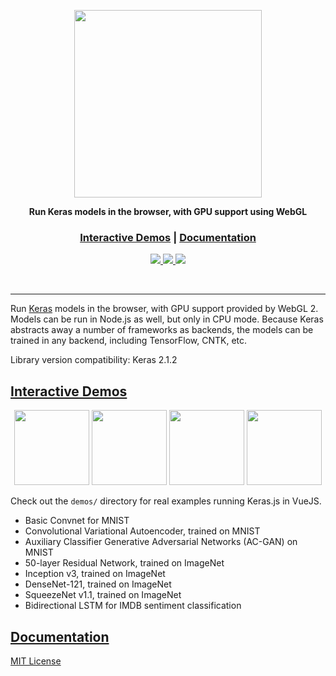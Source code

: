 <p align="center">
  <a href="https://transcranial.github.io/keras-js">
    <img src="https://cdn.rawgit.com/transcranial/keras-js/73aa4cca/assets/logo.svg" width="300px" />
  </a>
</p>

<p align="center">
  <strong>Run Keras models in the browser, with GPU support using WebGL</strong>
</p>

<div align="center">
  <h3>
    <a href="https://transcranial.github.io/keras-js">Interactive Demos</a>
    <span> | </span>
    <a href="https://transcranial.github.io/keras-js-docs">Documentation</a>
  </h3>
</div>

<p align="center">
  <a href="https://cdnjs.com/libraries/keras-js">
    <img src="https://img.shields.io/cdnjs/v/keras-js.svg?style=flat-square" />
  </a>
  <a href="https://www.npmjs.com/package/keras-js">
    <img src="https://img.shields.io/npm/v/keras-js.svg?style=flat-square" />
  </a>
  <a href="https://slack.bri.im">
    <img src="https://slack.bri.im/badge.svg" />
  </a>
</p>

<br/>

---

Run [Keras](https://github.com/keras-team/keras) models in the browser, with GPU support provided by WebGL 2. Models can be run in Node.js as well, but only in CPU mode. Because Keras abstracts away a number of frameworks as backends, the models can be trained in any backend, including TensorFlow, CNTK, etc.

Library version compatibility: Keras 2.1.2

## [Interactive Demos](https://transcranial.github.io/keras-js)

<p align="center">
  <a href="https://transcranial.github.io/keras-js"><img src="demos/assets/mnist-cnn.png" height="120" width="auto" /></a>
  <a href="https://transcranial.github.io/keras-js"><img src="demos/assets/resnet50.png" height="120" width="auto" /></a>
  <a href="https://transcranial.github.io/keras-js"><img src="demos/assets/inception-v3.png" height="120" width="auto" /></a>
  <a href="https://transcranial.github.io/keras-js"><img src="demos/assets/imdb-bidirectional-lstm.png" height="120" width="auto" /></a>
</p>

Check out the `demos/` directory for real examples running Keras.js in VueJS.

* Basic Convnet for MNIST
* Convolutional Variational Autoencoder, trained on MNIST
* Auxiliary Classifier Generative Adversarial Networks (AC-GAN) on MNIST
* 50-layer Residual Network, trained on ImageNet
* Inception v3, trained on ImageNet
* DenseNet-121, trained on ImageNet
* SqueezeNet v1.1, trained on ImageNet
* Bidirectional LSTM for IMDB sentiment classification

## [Documentation](https://transcranial.github.io/keras-js-docs)

[MIT License](https://github.com/transcranial/keras-js/blob/master/LICENSE)
